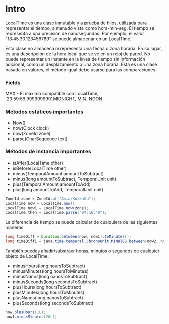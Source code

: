# Intro

LocalTime es una clase inmutable y a prueba de hilos, utilizada para representar el tiempo,
a menudo vista como hora-min-seg. 
El tiempo se representa a una precisión de nanosegundos.
Por ejemplo, el valor "13:45.30.123456789" se puede almacenar en un LocalTime.

Esta clase no almacena ni representa una fecha o zona horaria.
En su lugar, es una descripción de la hora local que se ve en un reloj de pared.
No puede representar un instante en la línea de tiempo sin información adicional,
como un desplazamiento o una zona horaria. Esta es una clase basada en valores,
el método igual debe usarse para las comparaciones.

### Fields

MAX - El máximo compatible con LocalTime, '23:59:59.999999999'.MIDNIGHT, MIN, NOON

### Métodos estáticos importantes

* Now()
* now(Clock clock)
* now(ZoneId zone)
* parse(CharSequence text)

### Métodos de instancia importantes

* isAfter(LocalTime other)
* isBefore(LocalTime other)
* minus(TemporalAmount amountToSubtract)
* minus(long amountToSubtract, TemporalUnit unit)
* plus(TemporalAmount amountToAdd)
* plus(long amountToAdd, TemporalUnit unit)
```java
ZoneId zone = ZoneId.of("Asia/Kolkata");
LocalTime now = LocalTime.now();
LocalTime now1 = LocalTime.now(zone);
LocalTime then = LocalTime.parse("04:16:40");
```
La diferencia de tiempo se puede calcular de cualquiera de las siguientes maneras
```java
long timeDiff = Duration.between(now, now1).toMinutes();
long timeDiff1 = java.time.temporal.ChronoUnit.MINUTES.between(now2, now1);
```
También puedes añadir/substraer horas, minutos o segundos de cualquier objeto de LocalTime.

* minusHours(long hoursToSubtract)
* minusMinutes(long hoursToMinutes)
* minusNanos(long nanosToSubtract)
* minusSeconds(long secondsToSubtract)
* plusHours(long hoursToSubtract)
* plusMinutes(long hoursToMinutes)
* plusNanos(long nanosToSubtract)
* plusSeconds(long secondsToSubtract)
```java
now.plusHours(1L);
now1.minusMinutes(20L);
```